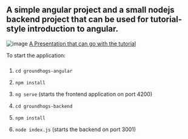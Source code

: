 ## A simple angular project and a small nodejs backend project that can be used for tutorial-style introduction to angular.
![image](https://github.com/cekocvetkov/groundhogs/assets/7689051/7a7f973d-89a4-4eb3-9cb1-3031de831990)
[A Presentation that can go with the tutorial](https://github.com/cekocvetkov/groundhogs/files/11566073/Groundhogs.AngularPdf.odp)

To start the application:
###
1. `cd groundhogs-angular`
2. `npm install`
3. `ng serve` (starts the frontend application on port 4200)

4. `cd groundhogs-backend`
5. `npm install`
6. `node index.js` (starts the backend on port 3001)
